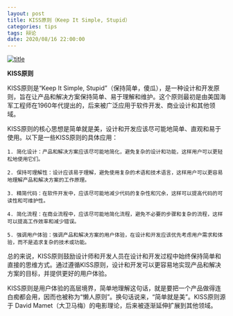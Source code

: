 ```yaml
---
layout: post
title: KISS原则（Keep It Simple, Stupid）
categories: tips 
tags: 辩论
date: 2020/08/16 22:00:00
---
```


[![title](https://image.sideproject.cn/titlex/titlex_152.jpg)](https://image.sideproject.cn/titlex/titlex_152.jpg)

**KISS原则**

KISS原则是“Keep It Simple, Stupid”（保持简单，傻瓜），是一种设计和开发原则，旨在让产品和解决方案保持简单、易于理解和维护。这个原则最初是由美国海军工程师在1960年代提出的，后来被广泛应用于软件开发、商业设计和其他领域。

KISS原则的核心思想是简单就是美，设计和开发应该尽可能地简单、直观和易于使用。以下是一些KISS原则的具体应用：

```
1. 简化设计：产品和解决方案应该尽可能地简化，避免复杂的设计和功能，这样用户可以更轻松地使用它们。

2. 保持可理解性：设计应该易于理解，避免使用复杂的术语和技术语言，这样用户可以更容易地理解产品和解决方案的工作原理。

3. 精简代码：在软件开发中，应该尽可能地减少代码的复杂性和冗余，这样可以提高代码的可读性和可维护性。

4. 简化流程：在商业流程中，应该尽可能地简化流程，避免不必要的步骤和复杂的流程，这样可以提高工作效率和减少错误。

5. 强调用户体验：强调产品和解决方案的用户体验，在设计和开发应该优先考虑用户需求和体验，而不是追求复杂的技术或功能。
```

总的来说，KISS原则鼓励设计师和开发人员在设计和开发过程中始终保持简单和直接的思维方式。通过遵循KISS原则，设计和开发可以更容易地实现产品和解决方案的目标，并提供更好的用户体验。

KISS原则是用户体验的高层境界，简单地理解这句话，就是要把一个产品做得连白痴都会用，因而也被称为“懒人原则”。换句话说来，“简单就是美”。KISS原则源于 David Mamet（大卫马梅）的电影理论，后来被逐渐延伸扩展到其他领域。
